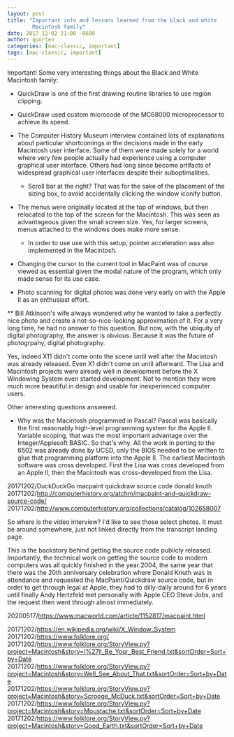 ```yaml
---
layout: post
title: "Important info and lessons learned from the black and white
        Macintosh family"
date: 2017-12-02 21:00 -0600
author: quorten
categories: [mac-classic, important]
tags: [mac-classic, important]
---
```


Important!  Some very interesting things about the Black and White
Macintosh family:

* QuickDraw is one of the first drawing routine libraries to use
  region clipping.

* QuickDraw used custom microcode of the MC68000 microprocessor to
  achieve its speed.

* The Computer History Museum interview contained lots of explanations
  about particular shortcomings in the decisions made in the early
  Macintosh user interface.  Some of them were made solely for a world
  where very few people actually had experience using a computer
  graphical user interface.  Others had long since become artifacts of
  widespread graphical user interfaces despite their suboptimalities.

    * Scroll bar at the right?  That was for the sake of the placement
      of the sizing box, to avoid accidentally clicking the window
      iconify button.

* The menus were originally located at the top of windows, but then
  relocated to the top of the screen for the Macintosh.  This was seen
  as advantageous given the small screen size.  Yes, for larger
  screens, menus attached to the windows does make more sense.

    * In order to use use with this setup, pointer acceleration was
      also implemented in the Macintosh.

<!-- more -->

* Changing the cursor to the current tool in MacPaint was of course
  viewed as essential given the modal nature of the program, which
  only made sense for its use case.

* Photo scanning for digital photos was done very early on with the
  Apple II as an enthusiast effort.

** Bill Atkinson's wife always wondered why he wanted to take a
   perfectly nice photo and create a not-so-nice-looking approximation
   of it.  For a very long time, he had no answer to this question.
   But now, with the ubiquity of digital photography, the answer is
   obvious.  Because it was the future of photogrpahy, digital
   photography.

Yes, indeed X11 didn't come onto the scene until well after the
Macintosh was already released.  Even X1 didn't come on until
afterward.  The Lisa and Macintosh projects were already well in
development before the X Windowing System even started development.
Not to mention they were much more beautiful in design and usable for
inexperienced computer users.

Other interesting questions answered.

* Why was the Macintosh programmed in Pascal?  Pascal was basically
  the first reasonably high-level programming system for the Apple II.
  Variable scoping, that was the most important advantage over the
  Integer/Applesoft BASIC.  So that's why.  All the work in porting to
  the 6502 was already done by UCSD, only the BIOS needed to be
  written to glue that programming platform into the Apple II.  The
  earliest Macintosh software was cross developed.  First the Lisa was
  cross developed from an Apple II, then the Macintosh was
  cross-developed from the Lisa.

20171202/DuckDuckGo macpaint quickdraw source code donald knuth  
20171202/http://computerhistory.org/atchm/macpaint-and-quickdraw-source-code/  
20171202/http://www.computerhistory.org/collections/catalog/102658007

So where is the video interview?  I'd like to see those select photos.
It must be around somewhere, just not linked directly from the
transcript landing page.

This is the backstory behind getting the source code publicly
released.  Importantly, the technical work on getting the source code
to modern computers was all quickly finished in the year 2004, the
same year that there was the 20th anniversary celebration where Donald
Knuth was in attendance and requested the MacPaint/Quickdraw source
code, but in order to get through legal at Apple, they had to
dilly-dally around for 6 years until finally Andy Hertzfeld met
personally with Apple CEO Steve Jobs, and the request then went
through almost immediately.

20200517/https://www.macworld.com/article/1152817/macpaint.html

20171202/https://en.wikipedia.org/wiki/X_Window_System  
20171202/https://www.folklore.org/  
20171202/https://www.folklore.org/StoryView.py?project=Macintosh&story=I%27ll_Be_Your_Best_Friend.txt&sortOrder=Sort+by+Date  
20171202/https://www.folklore.org/StoryView.py?project=Macintosh&story=Well_See_About_That.txt&sortOrder=Sort+by+Date  
20171202/https://www.folklore.org/StoryView.py?project=Macintosh&story=Scrooge_McDuck.txt&sortOrder=Sort+by+Date  
20171202/https://www.folklore.org/StoryView.py?project=Macintosh&story=Moustache.txt&sortOrder=Sort+by+Date  
20171202/https://www.folklore.org/StoryView.py?project=Macintosh&story=Good_Earth.txt&sortOrder=Sort+by+Date

